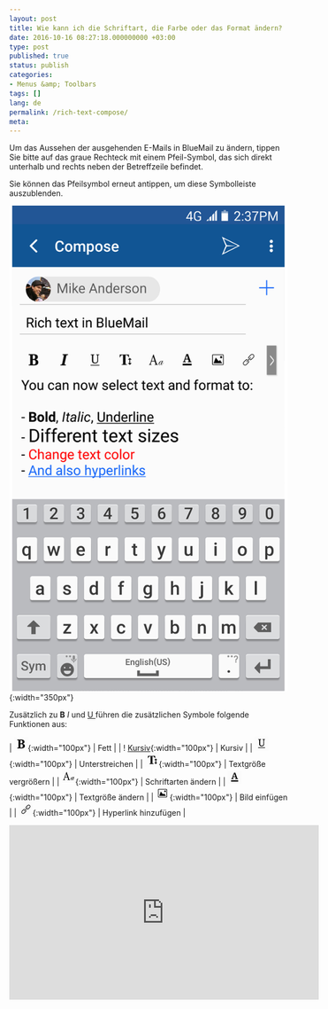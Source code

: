 ```yaml
---
layout: post
title: Wie kann ich die Schriftart, die Farbe oder das Format ändern?
date: 2016-10-16 08:27:18.000000000 +03:00
type: post
published: true
status: publish
categories:
- Menus &amp; Toolbars
tags: []
lang: de
permalink: /rich-text-compose/
meta:
---
```


Um das Aussehen der ausgehenden E-Mails in BlueMail zu ändern, tippen Sie bitte auf das graue Rechteck mit einem Pfeil-Symbol, das sich direkt unterhalb und rechts neben der Betreffzeile befindet.

Sie können das Pfeilsymbol erneut antippen, um diese Symbolleiste auszublenden.

![Google Play Rich Text](/assets/BlueMail_Google_Play_Rich_Text.png){:width="350px"}

Zusätzlich zu **B** *I* und <span style="text-decoration: underline;">U </span>führen die zusätzlichen Symbole folgende Funktionen aus:

| ![Bold](/assets/Bold.png){:width="100px"} | Fett |
| ! [Kursiv](/assets/Italics.png){:width="100px"} | Kursiv |
| ![Unterstrich](/assets/Underline.png){:width="100px"} | Unterstreichen |
| ![Text vergrößern](/assets/Text_Size.png){:width="100px"} | Textgröße vergrößern |
| ![Typeset](/assets/Typeset.png){:width="100px"} | Schriftarten ändern |
| ![Textfarbe](/assets/Text_Color.png){:width="100px"} | Textgröße ändern |
| ![Bild hinzufügen](/assets/Add_Image.png){:width="100px"} | Bild einfügen |
| ![Hyperlink hinzufügen](/assets/Insert_link.png){:width="100px"} | Hyperlink hinzufügen |

<iframe src="https://www.youtube.com/embed/yYjHE5v26O8?list=PLXcA1xyD8E7dB0XsKApln4AqCumFbmOJK&amp;loop=1" width="560" height="315" frameborder="0" align="center" allowfullscreen="allowfullscreen"></iframe>
